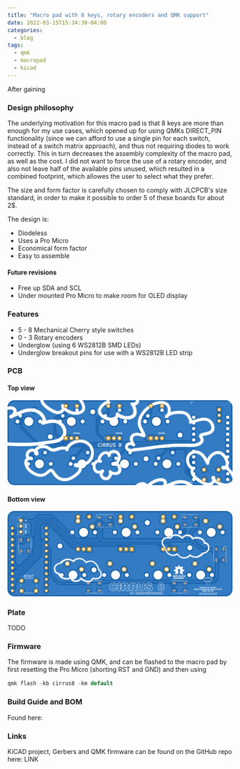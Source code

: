 ```yaml
---
title: "Macro pad with 8 keys, rotary encoders and QMK support"
date: 2022-03-15T15:34:30-04:00
categories:
  - blog
tags:
  - qmk
  - macropad
  - kicad
---
```


After gaining

### Design philosophy
The underlying motivation for this macro pad is that 8 keys are more than enough for my use cases, which opened up for using QMKs DIRECT_PIN functionality (since we can afford to use a single pin for each switch, instead of a switch matrix approach), and thus not requiring diodes to work correctly. This in turn decreases the assembly complexity of the macro pad, as well as the cost. I did not want to force the use of a rotary encoder, and also not leave half of the available pins unused, which resulted in a combined footprint, which allowes the user to select what they prefer.

The size and form factor is carefully chosen to comply with JLCPCB's size standard, in order to make it possible to order 5 of these boards for about 2$.

The design is: 
* Diodeless
* Uses a Pro Micro
* Economical form factor 
* Easy to assemble

#### Future revisions
* Free up SDA and SCL
* Under mounted Pro Micro to make room for OLED display

### Features
* 5 - 8 Mechanical Cherry style switches
* 0 - 3 Rotary encoders
* Underglow (using 6 WS2812B SMD LEDs)
* Underglow breakout pins for use with a WS2812B LED strip

### PCB
#### Top view

![plot](https://github.com/draforfrogan/portfolio-blog/raw/master/assets/images/top.png)
#### Bottom view
![plot](https://github.com/draforfrogan/portfolio-blog/raw/master/assets/images/bottom.png)

### Plate
TODO

### Firmware
The firmware is made using QMK, and can be flashed to the macro pad by first resetting the Pro Micro (shorting RST and GND) and then using

```c
qmk flash -kb cirrus8 -km default
```

### Build Guide and BOM

Found here: 

### Links
KiCAD project, Gerbers and QMK firmware can be found on the GitHub repo here: LINK
